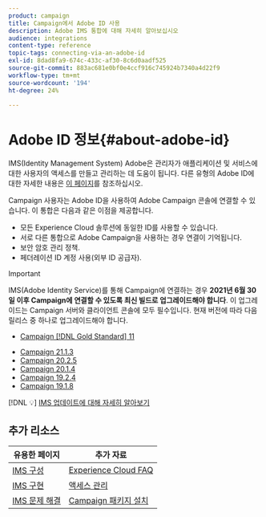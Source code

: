 ```yaml
---
product: campaign
title: Campaign에서 Adobe ID 사용
description: Adobe IMS 통합에 대해 자세히 알아보십시오
audience: integrations
content-type: reference
topic-tags: connecting-via-an-adobe-id
exl-id: 8dad8fa9-674c-433c-af30-8c6d0aadf525
source-git-commit: 883ac681e0bf0e4ccf916c745924b7340a4d22f9
workflow-type: tm+mt
source-wordcount: '194'
ht-degree: 24%

---
```


# Adobe ID 정보{#about-adobe-id}

IMS(Identity Management System) Adobe은 관리자가 애플리케이션 및 서비스에 대한 사용자의 액세스를 만들고 관리하는 데 도움이 됩니다. 다른 유형의 Adobe ID에 대한 자세한 내용은 [이 페이지](https://helpx.adobe.com/enterprise/using/identity.html)를 참조하십시오.

Campaign 사용자는 Adobe ID을 사용하여 Adobe Campaign 콘솔에 연결할 수 있습니다. 이 통합은 다음과 같은 이점을 제공합니다.

*  모든 Experience Cloud 솔루션에 동일한 ID를 사용할 수 있습니다.
* 서로 다른 통합으로 Adobe Campaign을 사용하는 경우 연결이 기억됩니다.
* 보안 암호 관리 정책.
* 페더레이션 ID 계정 사용(외부 ID 공급자).


>[!IMPORTANT]
>
>IMS(Adobe Identity Service)를 통해 Campaign에 연결하는 경우 **2021년 6월 30일 이후 Campaign에 연결할 수 있도록 최신 빌드로 업그레이드해야 합니다**. 이 업그레이드는 Campaign 서버와 클라이언트 콘솔에 모두 필수입니다. 현재 버전에 따라 다음 릴리스 중 하나로 업그레이드해야 합니다.
>
> * [Campaign [!DNL Gold Standard] 11](../../rn/using/gold-standard.md)
* [Campaign 21.1.3](../../rn/using/latest-release.md)
* [Campaign 20.2.5](../../rn/using/release--20-2.md)
* [Campaign 20.1.4](../../rn/using/release--20-1.md)
* [Campaign 19.2.4](../../rn/using/release--19-2.md)
* [Campaign 19.1.8](../../rn/using/release--19-1.md)

[!DNL :bulb:] [IMS 업데이트에 대해 자세히 알아보기](../../technotes/ims-updates.md)


## 추가 리소스

| 유용한 페이지 | 추가 자료 |
|---|---|
| [IMS 구성](../../integrations/using/configuring-ims.md) | [Experience Cloud FAQ](https://experienceleague.adobe.com/docs/core-services/interface/manage-users-and-products/faq.html) |
| [IMS 구현](../../integrations/using/implementing-ims.md) | [액세스 관리](../../platform/using/access-management.md) |
| [IMS 문제 해결](../../integrations/using/ims-troubleshooting.md) | [Campaign 패키지 설치](../../installation/using/installing-campaign-standard-packages.md) |
